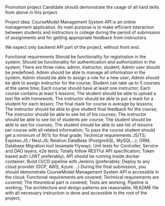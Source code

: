 Promotion project
Candidate should demonstrate the usage of all hard skills from above in this project.

Project idea: CourseModel Management System API is an online management application. Its main purpose is to make efficient interaction between students and instructors in college during the period of submission of assignments and for getting appropriate feedback from instructors.

We expect only backend API part of the project, without front end.

Functional requirements
Should be functionality for registration in the system;
Should be functionality for authentication and authorization in the system;
There are three roles: admin, instructor, student;
Admin user should be predefined;
Admin should be able to manage all information in the system;
Admin should be able to assign a role for a new user;
Admin should be able to assign instructor for the course;
Student can take up to 5 courses at the same time;
Each course should have at least one instructor;
Each course contains at least 5 lessons;
The student should be able to upload a text file with homework;
The instructor should be able to put a mark for a student for each lesson;
The final mark for course is average by lessons;
The instructor should be able to give student final feedback for the course;
The instructor should be able to see list of his courses;
The instructor should be able to see list of students per course;
The student should be able to see his courses;
The student should be able to see list of lessons per course with all related information;
To pass the course student should get a minimum of 80% for final grade;
Technical requirements
JS/TS;
Express.JS / Nest.JS;
Relation DataBase (PostgreSQL, MySQL...);
ORM;
Database Migration tool (example Flyway);
Unit tests for Controller, Service and DAO layers;
e2e tests;
Totally follow RESTful API specification;
Token based auth (JWT preferably);
API should be running inside docker container;
Build CI/CD pipeline with Jenkins (preferable);
Deploy to any cloud provider (GCP, AWS, Azure ...)
During the final submission, you should demonstrate
CourseModel Management System API is accessible in the cloud;
Functional requirements are covered;
Technical requirements are covered;
The theoretical part is covered;
Tests are working;
Pipeline is working;
The architecture and design patterns are reasonable;
README file with all necessary instruction is done and accessible in the root of the project;
